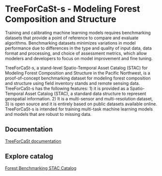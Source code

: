 # TreeForCaSt-s - Modeling Forest Composition and Structure

Training and calibrating machine learning models requires benchmarking datasets that provide a point of reference to compare and evaluate algorithms. Benchmarking datasets minimizes variations in model performance due to differences in the type and quality of input data, data format and processing, and choice of assessment metrics, which allow modelers and developers to focus on model improvement and fine tuning. 

TreeForCaSt-s, a stand-level Spatio-Temporal Asset Catalog (STAC) for Modeling Forest Composition and Structure in the Pacific Northwest, is a proof-of-concept benchmarking dataset for modeling forest composition and structure using field inventory stands and remote sensing data. TreeForCaSt-s has the following features: 1) it is provided as a Spatio-Temporal Asset Catalog (STAC), a standard data structure to represent geospatial information. 2) It is a multi-sensor and multi-resolution dataset, 3) is open source and it is entirely based on public datasets available online. TreeForCaSt-s is intended for training multi-task machine learning models and models that are robust to missing data. 

## Documentation

[TreeForCaSt documentation](https://fbstac.readthedocs.io/en/latest/index.html)

## Explore catalog

[Forest Benchmarking STAC Catalog](https://radiantearth.github.io/stac-browser/#/external/fbstac-stands.s3.us-east-1.amazonaws.com/stands/fbstac-stands/catalog.json)
